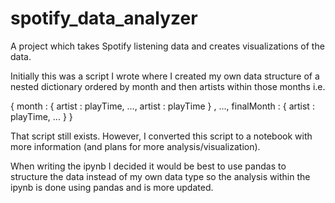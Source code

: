 # spotify_data_analyzer
A project which takes Spotify listening data and creates visualizations of the data. 

Initially this was a script I wrote where I created my own data structure of a nested dictionary ordered by month and then artists within those months i.e.

{ month : 
  { artist : playTime, ..., artist : playTime }
  , ..., 
  finalMonth : 
  { artist : playTime, ... } 
}

That script still exists. However, I converted this script to a notebook with more information (and plans for more analysis/visualization).

When writing the ipynb I decided it would be best to use pandas to structure the data instead of my own data type so the analysis within the ipynb is done using pandas and is more updated.
